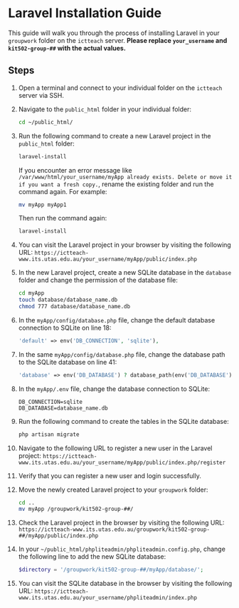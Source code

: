 # Laravel Installation Guide

This guide will walk you through the process of installing Laravel in your `groupwork` folder on the `ictteach` server.
**Please replace `your_username` and `kit502-group-##` with the actual values.**

## Steps

1. Open a terminal and connect to your individual folder on the `ictteach` server via SSH.

2. Navigate to the `public_html` folder in your individual folder:
    ```bash
    cd ~/public_html/
    ```
3. Run the following command to create a new Laravel project in the `public_html` folder:
    ```bash
    laravel-install
    ```
    If you encounter an error message like `/var/www/html/your_username/myApp already exists. Delete or move it if you want a fresh copy.`, rename the existing folder and run the command again. For example:
    ```bash
    mv myApp myApp1
    ```
    Then run the command again:
    ```bash
    laravel-install
    ```
4. You can visit the Laravel project in your browser by visiting the following URL: `https://ictteach-www.its.utas.edu.au/your_username/myApp/public/index.php`
5. In the new Laravel project, create a new SQLite database in the `database` folder and change the permission of the database file:

    ```bash
    cd myApp
    touch database/database_name.db
    chmod 777 database/database_name.db
    ```

6. In the `myApp/config/database.php` file, change the default database connection to SQLite on line 18:

    ```php
    'default' => env('DB_CONNECTION', 'sqlite'),
    ```

7. In the same `myApp/config/database.php` file, change the database path to the SQLite database on line 41:

    ```php
    'database' => env('DB_DATABASE') ? database_path(env('DB_DATABASE')) : null,
    ```

8. In the `myApp/.env` file, change the database connection to SQLite:

    ```env
    DB_CONNECTION=sqlite
    DB_DATABASE=database_name.db
    ```

9. Run the following command to create the tables in the SQLite database:

    ```bash
    php artisan migrate
    ```

10. Navigate to the following URL to register a new user in the Laravel project: `https://ictteach-www.its.utas.edu.au/your_username/myApp/public/index.php/register`

11. Verify that you can register a new user and login successfully.

12. Move the newly created Laravel project to your `groupwork` folder:

    ```bash
    cd ..
    mv myApp /groupwork/kit502-group-##/
    ```

13. Check the Laravel project in the browser by visiting the following URL: `https://ictteach-www.its.utas.edu.au/groupwork/kit502-group-##/myApp/public/index.php`

14. In your `~/public_html/phpliteadmin/phpliteadmin.config.php`, change the following line to add the new SQLite database:

    ```php
    $directory = '/groupwork/kit502-group-##/myApp/database/';
    ```

15. You can visit the SQLite database in the browser by visiting the following URL: `https://ictteach-www.its.utas.edu.au/your_username/phpliteadmin/index.php`
